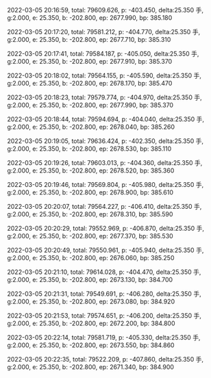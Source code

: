 2022-03-05 20:16:59, total: 79609.626, p: -403.450, delta:25.350 手, g:2.000, e: 25.350, b: -202.800, ep: 2677.990, bp: 385.180

2022-03-05 20:17:20, total: 79581.212, p: -404.770, delta:25.350 手, g:2.000, e: 25.350, b: -202.800, ep: 2677.710, bp: 385.310

2022-03-05 20:17:41, total: 79584.187, p: -405.050, delta:25.350 手, g:2.000, e: 25.350, b: -202.800, ep: 2677.910, bp: 385.370

2022-03-05 20:18:02, total: 79564.155, p: -405.590, delta:25.350 手, g:2.000, e: 25.350, b: -202.800, ep: 2678.170, bp: 385.470

2022-03-05 20:18:23, total: 79579.774, p: -404.970, delta:25.350 手, g:2.000, e: 25.350, b: -202.800, ep: 2677.990, bp: 385.370

2022-03-05 20:18:44, total: 79594.694, p: -404.040, delta:25.350 手, g:2.000, e: 25.350, b: -202.800, ep: 2678.040, bp: 385.260

2022-03-05 20:19:05, total: 79636.424, p: -402.350, delta:25.350 手, g:2.000, e: 25.350, b: -202.800, ep: 2678.530, bp: 385.110

2022-03-05 20:19:26, total: 79603.013, p: -404.360, delta:25.350 手, g:2.000, e: 25.350, b: -202.800, ep: 2678.520, bp: 385.360

2022-03-05 20:19:46, total: 79569.804, p: -405.980, delta:25.350 手, g:2.000, e: 25.350, b: -202.800, ep: 2678.900, bp: 385.610

2022-03-05 20:20:07, total: 79564.227, p: -406.410, delta:25.350 手, g:2.000, e: 25.350, b: -202.800, ep: 2678.310, bp: 385.590

2022-03-05 20:20:29, total: 79552.969, p: -406.870, delta:25.350 手, g:2.000, e: 25.350, b: -202.800, ep: 2677.370, bp: 385.530

2022-03-05 20:20:49, total: 79550.961, p: -405.940, delta:25.350 手, g:2.000, e: 25.350, b: -202.800, ep: 2676.060, bp: 385.250

2022-03-05 20:21:10, total: 79614.028, p: -404.470, delta:25.350 手, g:2.000, e: 25.350, b: -202.800, ep: 2673.130, bp: 384.700

2022-03-05 20:21:31, total: 79549.691, p: -406.280, delta:25.350 手, g:2.000, e: 25.350, b: -202.800, ep: 2673.080, bp: 384.920

2022-03-05 20:21:53, total: 79574.651, p: -406.200, delta:25.350 手, g:2.000, e: 25.350, b: -202.800, ep: 2672.200, bp: 384.800

2022-03-05 20:22:14, total: 79581.719, p: -405.330, delta:25.350 手, g:2.000, e: 25.350, b: -202.800, ep: 2673.550, bp: 384.860

2022-03-05 20:22:35, total: 79522.209, p: -407.860, delta:25.350 手, g:2.000, e: 25.350, b: -202.800, ep: 2671.340, bp: 384.900